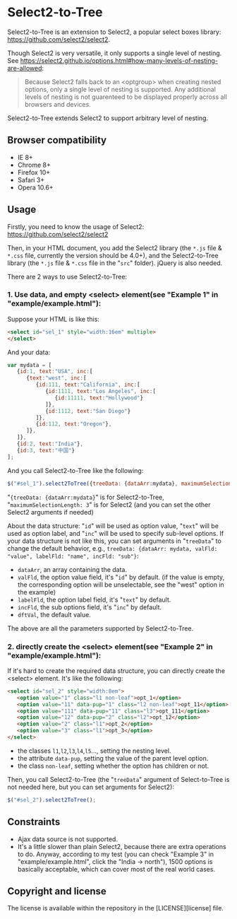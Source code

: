 Select2-to-Tree
=======

Select2-to-Tree is an extension to Select2, a popular select boxes library: https://github.com/select2/select2.

Though Select2 is very versatile, it only supports a single level of nesting. See https://select2.github.io/options.html#how-many-levels-of-nesting-are-allowed:
<blockquote>
Because Select2 falls back to an &lt;optgroup&gt; when creating nested options, only a single level of nesting is supported. Any additional levels of nesting is not guarenteed to be displayed properly across all browsers and devices.</blockquote>

Select2-to-Tree extends Select2 to support arbitrary level of nesting.

Browser compatibility
---------------------
* IE 8+
* Chrome 8+
* Firefox 10+
* Safari 3+
* Opera 10.6+

Usage
-----
Firstly, you need to know the usage of Select2: https://github.com/select2/select2

Then, in your HTML document, you add the Select2 library (the `*.js` file & `*.css` file, currently the version should be 4.0+), and the Select2-to-Tree library (the `*.js` file & `*.css` file in the "`src`" folder). jQuery is also needed.

There are 2 ways to use Select2-to-Tree:

<h3>1. Use data, and empty &lt;select&gt; element(see "Example 1" in "example/example.html"):</h3>

Suppose your HTML is like this:
```html
<select id="sel_1" style="width:16em" multiple>
</select>
```
And your data:
```js
var mydata = [
   {id:1, text:"USA", inc:[
      {text:"west", inc:[
         {id:111, text:"California", inc:[
            {id:1111, text:"Los Angeles", inc:[
               {id:11111, text:"Hollywood"}
            ]},
            {id:1112, text:"San Diego"}
         ]},
         {id:112, text:"Oregon"},
      ]},
   ]},
   {id:2, text:"India"},
   {id:3, text:"中国"}
];
```
And you call Select2-to-Tree like the following:
```js
$("#sel_1").select2ToTree({treeData: {dataArr:mydata}, maximumSelectionLength: 3});
```
"`{treeData: {dataArr:mydata}`" is for Select2-to-Tree, "`maximumSelectionLength: 3`" is for Select2 (and you can set the other Select2 arguments if needed)

About the data structure: "`id`" will be used as option value, "`text`" will be used as option label, and "`inc`" will be used to specify sub-level options. If your data structure is not like this, you can set arguments in "`treeData`" to change the default behavior, e.g., `treeData: {dataArr: mydata, valFld: "value", labelFld: "name", incFld: "sub"}`:
- `dataArr`, an array containing the data.
- `valFld`, the option value field, it's "`id`" by default. (if the value is empty, the corresponding option will be unselectable, see the "west" option in the example)
- `labelFld`, the option label field, it's "`text`" by default.
- `incFld`, the sub options field, it's "`inc`" by default.
- `dftVal`, the default value.

The above are all the parameters supported by Select2-to-Tree.

<h3>2. directly create the &lt;select&gt; element(see "Example 2" in "example/example.html"):</h3>

If it's hard to create the required data structure, you can directly create the &lt;select&gt; element. It's like the following:
```html
<select id="sel_2" style="width:8em">
   <option value="1" class="l1 non-leaf">opt_1</option>
   <option value="11" data-pup="1" class="l2 non-leaf">opt_11</option>
   <option value="111" data-pup="11" class="l3">opt_111</option>
   <option value="12" data-pup="2" class="l2">opt_12</option>
   <option value="2" class="l1">opt_2</option>
   <option value="3" class="l1">opt_3</option>
</select>
```
- the classes `l1`,`l2`,`l3`,`l4`,`l5`..., setting the nesting level.
- the attribute `data-pup`, setting the value of the parent level option.
- the class `non-leaf`, setting whether the option has children or not.

Then, you call Select2-to-Tree (the "`treeData`" argument of Select-to-Tree is not needed here, but you can set arguments for Select2):
```js
$("#sel_2").select2ToTree();
```

Constraints
-----------
- Ajax data source is not supported.
- It's a little slower than plain Select2, because there are extra operations to do. Anyway, according to my test (you can check "Example 3" in "example/example.html", click the "India -> north"), 1500 options is basically acceptable, which can cover most of the real world cases.

Copyright and license
---------------------
The license is available within the repository in the [LICENSE][license] file.
